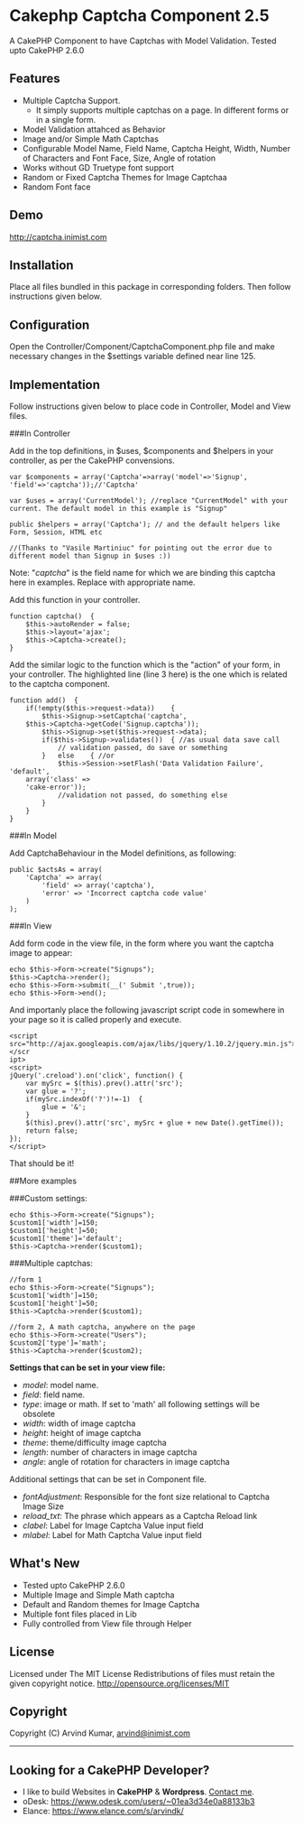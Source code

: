 Cakephp Captcha Component 2.5
=============================

A CakePHP Component to have Captchas with Model Validation. Tested upto CakePHP 2.6.0

Features
--------------------
* Multiple Captcha Support.
	- It simply supports multiple captchas on a page. In different forms or 
	in a single form.
* Model Validation attahced as Behavior
* Image and/or Simple Math Captchas
* Configurable Model Name, Field Name, Captcha Height, Width, Number of 
Characters and Font Face, Size, Angle 
of rotation
* Works without GD Truetype font support
* Random or Fixed Captcha Themes for Image Captchaa
* Random Font face

Demo
--------------------
http://captcha.inimist.com


Installation
--------------------

Place all files bundled in this package in corresponding folders. Then follow 
instructions given below.

Configuration
--------------------

Open the Controller/Component/CaptchaComponent.php file and make necessary 
changes in the $settings variable 
defined near line 125.

Implementation
--------------------

Follow instructions given below to place code in Controller, Model and View files.

###In Controller

Add in the top definitions, in $uses, $components and $helpers in your controller, as per the CakePHP convensions.

    var $components = array('Captcha'=>array('model'=>'Signup', 
    'field'=>'captcha'));//'Captcha'

    var $uses = array('CurrentModel'); //replace "CurrentModel" with your current. The default model in this example is "Signup"

    public $helpers = array('Captcha'); // and the default helpers like Form, Session, HTML etc

    //(Thanks to "Vasile Martiniuc" for pointing out the error due to different model than Signup in $uses :))

Note: "*captcha*" is the field name for which we are binding this captcha here 
in examples. Replace with 
appropriate name.

Add this function in your controller.

    function captcha()	{
        $this->autoRender = false;
        $this->layout='ajax';
        $this->Captcha->create();
    }

Add the similar logic to the function which is the "action" of your form, in 
your controller. The highlighted 
line (line 3 here) is the one which is related to the captcha component.

    function add()	{
        if(!empty($this->request->data))	{
            $this->Signup->setCaptcha('captcha', 
	    $this->Captcha->getCode('Signup.captcha'));
            $this->Signup->set($this->request->data);
            if($this->Signup->validates())	{ //as usual data save call
                // validation passed, do save or something
            }	else	{ //or
                $this->Session->setFlash('Data Validation Failure', 'default', 
		array('class' => 
		'cake-error'));
                //validation not passed, do something else
            }
        }
    }


###In Model

Add CaptchaBehaviour in the Model definitions, as following:

    public $actsAs = array(
        'Captcha' => array(
            'field' => array('captcha'),
            'error' => 'Incorrect captcha code value'
        )
    );

###In View

Add form code in the view file, in the form where you want the captcha image to 
appear:

    echo $this->Form->create("Signups");
    $this->Captcha->render();
    echo $this->Form->submit(__(' Submit ',true));
    echo $this->Form->end();


And importanly place the following javascript script code in somewhere in your 
page so it is called properly 
and execute.

    <script 
    src="http://ajax.googleapis.com/ajax/libs/jquery/1.10.2/jquery.min.js"></scr
    ipt>
    <script>
    jQuery('.creload').on('click', function() {
        var mySrc = $(this).prev().attr('src');
        var glue = '?';
        if(mySrc.indexOf('?')!=-1)  {
            glue = '&';
        }
        $(this).prev().attr('src', mySrc + glue + new Date().getTime());
        return false;
    });
    </script>

That should be it!

##More examples

###Custom settings:

    echo $this->Form->create("Signups");
    $custom1['width']=150;
    $custom1['height']=50;
    $custom1['theme']='default';
    $this->Captcha->render($custom1);

###Multiple captchas:

    //form 1
    echo $this->Form->create("Signups");
    $custom1['width']=150;
    $custom1['height']=50;
    $this->Captcha->render($custom1);

    //form 2, A math captcha, anywhere on the page
    echo $this->Form->create("Users");
    $custom2['type']='math';
    $this->Captcha->render($custom2);


**Settings that can be set in your view file:**

* *model*: model name.
* *field*: field name.
* *type*: image or math. If set to 'math' all following settings will be 
obsolete
* *width*: width of image captcha
* *height*: height of image captcha
* *theme*: theme/difficulty image captcha
* *length*: number of characters in image captcha
* *angle*: angle of rotation for characters in image captcha

Additional settings that can be set in Component file.

* *fontAdjustment*: Responsible for the font size relational to Captcha Image 
Size
* *reload_txt*: The phrase which appears as a Captcha Reload link
* *clabel*: Label for Image Captcha Value input field
* *mlabel*: Label for Math Captcha Value input field

What's New
--------------------
* Tested upto CakePHP 2.6.0
* Multiple Image and Simple Math captcha
* Default and Random themes for Image Captcha
* Multiple font files placed in Lib
* Fully controlled from View file through Helper

License
--------------------
Licensed under The MIT License
Redistributions of files must retain the given copyright notice.
http://opensource.org/licenses/MIT


Copyright
--------------------
Copyright (C) Arvind Kumar, arvind@inimist.com


-----------------------------
Looking for a CakePHP Developer?
-----------------------------
* I like to build Websites in **CakePHP** & **Wordpress**. [Contact me](http://devarticles.in/contact/).
* oDesk: https://www.odesk.com/users/~01ea3d34e0a88133b3
* Elance: https://www.elance.com/s/arvindk/
